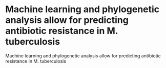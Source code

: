 # Machine learning and phylogenetic analysis allow for predicting antibiotic resistance in M. tuberculosis
Machine learning and phylogenetic analysis allow for predicting antibiotic resistance in M. tuberculosis
